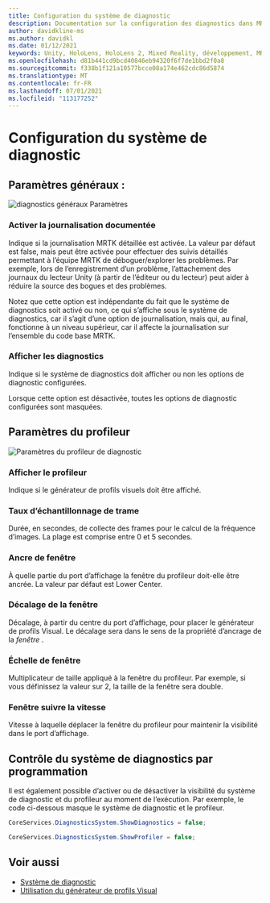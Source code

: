 ```yaml
---
title: Configuration du système de diagnostic
description: Documentation sur la configuration des diagnostics dans MRTK
author: davidkline-ms
ms.author: davidkl
ms.date: 01/12/2021
keywords: Unity, HoloLens, HoloLens 2, Mixed Reality, développement, MRTK
ms.openlocfilehash: d81b441cd9bcd40846eb94320f6f7de1bbd2f0a8
ms.sourcegitcommit: f338b1f121a10577bcce08a174e462cdc86d5874
ms.translationtype: MT
ms.contentlocale: fr-FR
ms.lasthandoff: 07/01/2021
ms.locfileid: "113177252"
---
```

# <a name="configuring-the-diagnostics-system"></a>Configuration du système de diagnostic

## <a name="general-settings"></a>Paramètres généraux :

![diagnostics généraux Paramètres](../images/diagnostics/DiagnosticsGeneralSettings.png)

### <a name="enable-verbose-logging"></a>Activer la journalisation documentée

Indique si la journalisation MRTK détaillée est activée. La valeur par défaut est false, mais peut être activée pour effectuer des suivis détaillés permettant à l’équipe MRTK de déboguer/explorer les problèmes. Par exemple, lors de l’enregistrement d’un problème, l’attachement des journaux du lecteur Unity (à partir de l’éditeur ou du lecteur) peut aider à réduire la source des bogues et des problèmes.

Notez que cette option est indépendante du fait que le système de diagnostics soit activé ou non, ce qui s’affiche sous le système de diagnostics, car il s’agit d’une option de journalisation, mais qui, au final, fonctionne à un niveau supérieur, car il affecte la journalisation sur l’ensemble du code base MRTK.

### <a name="show-diagnostics"></a>Afficher les diagnostics

Indique si le système de diagnostics doit afficher ou non les options de diagnostic configurées.

Lorsque cette option est désactivée, toutes les options de diagnostic configurées sont masquées.

## <a name="profiler-settings"></a>Paramètres du profileur

![Paramètres du profileur de diagnostic](../images/diagnostics/DiagnosticsProfilerSettings.png)

### <a name="show-profiler"></a>Afficher le profileur

Indique si le générateur de profils visuels doit être affiché.

### <a name="frame-sample-rate"></a>Taux d’échantillonnage de trame

Durée, en secondes, de collecte des frames pour le calcul de la fréquence d’images. La plage est comprise entre 0 et 5 secondes.

### <a name="window-anchor"></a>Ancre de fenêtre

À quelle partie du port d’affichage la fenêtre du profileur doit-elle être ancrée. La valeur par défaut est Lower Center.

### <a name="window-offset"></a>Décalage de la fenêtre

Décalage, à partir du centre du port d’affichage, pour placer le générateur de profils Visual. Le décalage sera dans le sens de la propriété d’ancrage de la *fenêtre* .

### <a name="window-scale"></a>Échelle de fenêtre

Multiplicateur de taille appliqué à la fenêtre du profileur. Par exemple, si vous définissez la valeur sur 2, la taille de la fenêtre sera double.

### <a name="window-follow-speed"></a>Fenêtre suivre la vitesse

Vitesse à laquelle déplacer la fenêtre du profileur pour maintenir la visibilité dans le port d’affichage.

## <a name="programmatically-controlling-the-diagnostics-system"></a>Contrôle du système de diagnostics par programmation

Il est également possible d’activer ou de désactiver la visibilité du système de diagnostic et du profileur au moment de l’exécution. Par exemple, le code ci-dessous masque le système de diagnostic et le profileur.

```c#
CoreServices.DiagnosticsSystem.ShowDiagnostics = false;

CoreServices.DiagnosticsSystem.ShowProfiler = false;
```

## <a name="see-also"></a>Voir aussi

- [Système de diagnostic](diagnostics-system-getting-started.md)
- [Utilisation du générateur de profils Visual](using-visual-profiler.md)
